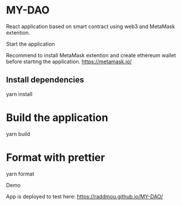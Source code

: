 # MY-DAO

React application based on smart contract using web3 and MetaMask extention.

Start the application

Recommend to install MetaMask extention and create ethereum wallet before starting the application. https://metamask.io/

## Install dependencies
yarn install

# Build the application
yarn build

# Format with prettier
yarn format


Demo 

App is deployed to test here: https://raddmou.github.io/MY-DAO/